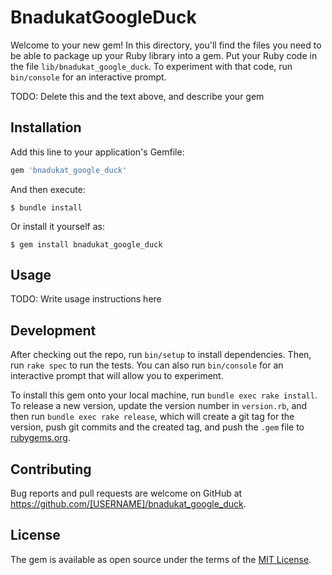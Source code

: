 # BnadukatGoogleDuck

Welcome to your new gem! In this directory, you'll find the files you need to be able to package up your Ruby library into a gem. Put your Ruby code in the file `lib/bnadukat_google_duck`. To experiment with that code, run `bin/console` for an interactive prompt.

TODO: Delete this and the text above, and describe your gem

## Installation

Add this line to your application's Gemfile:

```ruby
gem 'bnadukat_google_duck'
```

And then execute:

    $ bundle install

Or install it yourself as:

    $ gem install bnadukat_google_duck

## Usage

TODO: Write usage instructions here

## Development

After checking out the repo, run `bin/setup` to install dependencies. Then, run `rake spec` to run the tests. You can also run `bin/console` for an interactive prompt that will allow you to experiment.

To install this gem onto your local machine, run `bundle exec rake install`. To release a new version, update the version number in `version.rb`, and then run `bundle exec rake release`, which will create a git tag for the version, push git commits and the created tag, and push the `.gem` file to [rubygems.org](https://rubygems.org).

## Contributing

Bug reports and pull requests are welcome on GitHub at https://github.com/[USERNAME]/bnadukat_google_duck.

## License

The gem is available as open source under the terms of the [MIT License](https://opensource.org/licenses/MIT).
